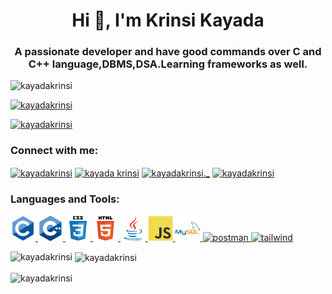 <h1 align="center">Hi 👋, I'm Krinsi Kayada</h1>
<h3 align="center">A passionate developer and have good commands over C and C++ language,DBMS,DSA.Learning frameworks as well.</h3>

<p align="left"> <img src="https://komarev.com/ghpvc/?username=kayadakrinsi&label=Profile%20views&color=0e75b6&style=flat" alt="kayadakrinsi" /> </p>

<p align="left"> <a href="https://github.com/ryo-ma/github-profile-trophy"><img src="https://github-profile-trophy.vercel.app/?username=kayadakrinsi" alt="kayadakrinsi" /></a> </p>

<p align="left"> <a href="https://twitter.com/kayadakrinsi" target="blank"><img src="https://img.shields.io/twitter/follow/kayadakrinsi?logo=twitter&style=for-the-badge" alt="kayadakrinsi" /></a> </p>

<h3 align="left">Connect with me:</h3>
<p align="left">
<a href="https://twitter.com/kayadakrinsi" target="blank"><img align="center" src="https://raw.githubusercontent.com/rahuldkjain/github-profile-readme-generator/master/src/images/icons/Social/twitter.svg" alt="kayadakrinsi" height="30" width="40" /></a>
<a href="https://linkedin.com/in/kayada krinsi" target="blank"><img align="center" src="https://raw.githubusercontent.com/rahuldkjain/github-profile-readme-generator/master/src/images/icons/Social/linked-in-alt.svg" alt="kayada krinsi" height="30" width="40" /></a>
<a href="https://instagram.com/kayadakrinsi._" target="blank"><img align="center" src="https://raw.githubusercontent.com/rahuldkjain/github-profile-readme-generator/master/src/images/icons/Social/instagram.svg" alt="kayadakrinsi._" height="30" width="40" /></a>
<a href="https://www.leetcode.com/kayadakrinsi" target="blank"><img align="center" src="https://raw.githubusercontent.com/rahuldkjain/github-profile-readme-generator/master/src/images/icons/Social/leet-code.svg" alt="kayadakrinsi" height="30" width="40" /></a>
</p>

<h3 align="left">Languages and Tools:</h3>
<p align="left"> <a href="https://www.cprogramming.com/" target="_blank" rel="noreferrer"> <img src="https://raw.githubusercontent.com/devicons/devicon/master/icons/c/c-original.svg" alt="c" width="40" height="40"/> </a> <a href="https://www.w3schools.com/cpp/" target="_blank" rel="noreferrer"> <img src="https://raw.githubusercontent.com/devicons/devicon/master/icons/cplusplus/cplusplus-original.svg" alt="cplusplus" width="40" height="40"/> </a> <a href="https://www.w3schools.com/css/" target="_blank" rel="noreferrer"> <img src="https://raw.githubusercontent.com/devicons/devicon/master/icons/css3/css3-original-wordmark.svg" alt="css3" width="40" height="40"/> </a> </a> <a href="https://www.w3.org/html/" target="_blank" rel="noreferrer"> <img src="https://raw.githubusercontent.com/devicons/devicon/master/icons/html5/html5-original-wordmark.svg" alt="html5" width="40" height="40"/> </a> <a href="https://www.java.com" target="_blank" rel="noreferrer"> <img src="https://raw.githubusercontent.com/devicons/devicon/master/icons/java/java-original.svg" alt="java" width="40" height="40"/> </a> <a href="https://developer.mozilla.org/en-US/docs/Web/JavaScript" target="_blank" rel="noreferrer"> <img src="https://raw.githubusercontent.com/devicons/devicon/master/icons/javascript/javascript-original.svg" alt="javascript" width="40" height="40"/> </a> <a href="https://www.mysql.com/" target="_blank" rel="noreferrer"> <img src="https://raw.githubusercontent.com/devicons/devicon/master/icons/mysql/mysql-original-wordmark.svg" alt="mysql" width="40" height="40"/> </a> <a href="https://postman.com" target="_blank" rel="noreferrer"> <img src="https://www.vectorlogo.zone/logos/getpostman/getpostman-icon.svg" alt="postman" width="40" height="40"/> </a> </a> <a href="https://tailwindcss.com/" target="_blank" rel="noreferrer"> <img src="https://www.vectorlogo.zone/logos/tailwindcss/tailwindcss-icon.svg" alt="tailwind" width="40" height="40"/> </a> </p>

<p><img align="left" src="https://github-readme-stats.vercel.app/api/top-langs?username=kayadakrinsi&show_icons=true&locale=en&layout=compact" alt="kayadakrinsi" /></p>

<p>&nbsp;<img align="center" src="https://github-readme-stats.vercel.app/api?username=kayadakrinsi&show_icons=true&locale=en" alt="kayadakrinsi" /></p>

<p><img align="center" src="https://github-readme-streak-stats.herokuapp.com/?user=kayadakrinsi&" alt="kayadakrinsi" /></p>
